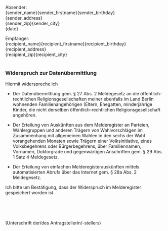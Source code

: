 Absender:<br />
{sender_name}{sender_firstname}{sender_birthday}<br />
{sender_address}<br />
{sender_zip}{sender_city}<br />
{date}

Empfänger:<br />
{recipient_name}{recipient_firstname}{recipient_birthday}<br />
{recipient_address}<br />
{recipient_zip}{recipient_city}
<br />
<br />

### Widerspruch zur Datenübermittlung

Hiermit widerspreche ich
+ Der Datenübermittlung gem. § 27 Abs. 2 Meldegesetz an die öffentlich-rechtlichen Religionsgesellschaften meiner ebenfalls im Land Berlin wohnenden Familienangehörigen (Eltern, Ehegatten, minderjährige Kinder, die nicht derselben öffentlich-rechtlichen Religionsgesellschaft angehören.

+ Der Erteilung von Auskünften aus dem Melderegister an Parteien, Wählergruppen und anderen Trägern von Wahlvorschlägen im Zusammenhang mit allgemeinen Wahlen in den sechs der Wahl vorangehenden Monaten sowie Trägern einer Volksinitiative, eines Volksbegehrens oder Bürgerbegehrens, über Familiennamen, Vornamen, Doktorgrade und gegenwärtigen Anschriften gem. § 29 Abs. 1 Satz 4 Meldegesetz.

+ Der Erteilung von einfachen Melderegisterauskünften mittels automatisierten Abrufs über das Internet gem. § 28a Abs. 2 Meldegesetz.

Ich bitte um Bestätigung, dass der Widerspruch im Melderegister gespeichert worden ist.

<br />
<br />
<br />

(Unterschrift der/des Antragstellerin/-stellers)

